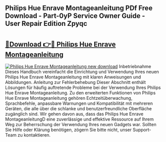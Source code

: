 ## Philips Hue Enrave Montageanleitung PDf Free Download - Part-0yP Service Owner Guide - User Repair Edition Zpyqc

# <h2><a href="http://df7w56.blite.top/?on=Philips+Hue+Enrave+Montageanleitung">🔗Download 👉🔴 Philips Hue Enrave Montageanleitung</a></h2>

[![Philips Hue Enrave Montageanleitung new download](https://i.imgur.com/lujVjoI.png)](http://df7w56.blite.top/?on=Philips+Hue+Enrave+Montageanleitung)
Inbetriebnahme Dieses Handbuch vereinfacht die Einrichtung und Verwendung Ihres neuen Philips Hue Enrave Montageanleitung mit klaren Anweisungen und Abbildungen. Anleitung zur Fehlerbehebung Dieser Abschnitt enthält Lösungen für häufig auftretende Probleme bei der Verwendung Ihres Philips Hue Enrave Montageanleitung. Zu den erweiterten Funktionen von Philips Hue Enrave Montageanleitung gehören Echtzeitüberwachung, Sprachbefehle, anpassbare Warnungen und Kompatibilität mit mehreren Geräten, die alle über die schlanke und benutzerfreundliche Oberfläche zugänglich sind. Wir gehen davon aus, dass das Philips Hue Enrave MontageanleitungD eine zuverlässige und effektive Ressource auf Ihrem Weg zur Beherrschung der Verwendung Ihres neuen Gadgets war. Sollten Sie Hilfe oder Klärung benötigen, zögern Sie bitte nicht, unser Support-Team zu kontaktieren.
